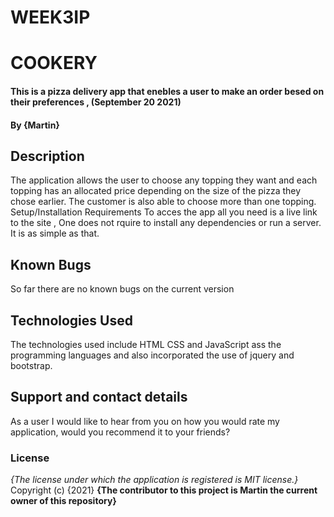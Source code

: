 # WEEK3IP
# COOKERY
#### This is a pizza delivery app that enebles a user to make an order besed on their preferences , (September 20 2021)
#### By **{Martin}**
## Description
The application allows the user to choose any topping they want and each topping has an allocated price depending on the size of the pizza they chose earlier. The customer is also able to choose more than one topping.
 Setup/Installation Requirements
To acces the app all you need is a live link to the site , One does not rquire to install any dependencies or run a server. It is as simple as that.
## Known Bugs
So far there are no known bugs on the current version
## Technologies Used
The technologies used include HTML CSS and JavaScript  ass the programming languages and also incorporated the use of jquery and bootstrap.
## Support and contact details
As a user I would like to hear from you on how you would rate my application, would you recommend it to your friends? 
### License
*{The license under which the application is registered is MIT license.}*
Copyright (c) {2021} **{The contributor to this project is Martin the current owner of this repository}**
  
